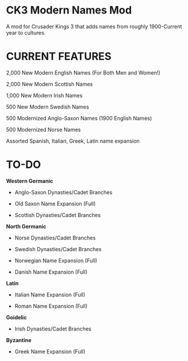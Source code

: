 # CK3 Modern Names Mod
A mod for Crusader Kings 3 that adds names from roughly 1900-Current year to cultures.

# CURRENT FEATURES

2,000 New Modern English Names (For Both Men and Women!)

2,000 New Modern Scottish Names

1,000 New Modern Irish Names

500 New Modern Swedish Names

500 Modernized Anglo-Saxon Names (1900 English Names)

500 Modernized Norse Names

Assorted Spanish, Italian, Greek, Latin name expansion

# TO-DO

**Western Germanic**

- Anglo-Saxon Dynasties/Cadet Branches

- Old Saxon Name Expansion (Full)

- Scottish Dynasties/Cadet Branches

**North Germanic**

- Norse Dynasties/Cadet Branches

- Swedish Dynasties/Cadet Branches

- Norwegian Name Expansion (Full)

- Danish Name Expansion (Full)

**Latin**

- Italian Name Expansion (Full)

- Roman Name Expansion (Full)

**Goidelic**

- Irish Dynasties/Cadet Branches

**Byzantine**

- Greek Name Expansion (Full)
